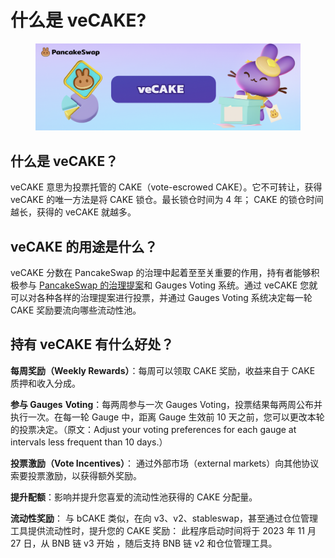 # 什么是 veCAKE?

<figure><img src="../../.gitbook/assets/image (239).png" alt=""><figcaption></figcaption></figure>

## 什么是 veCAKE？&#x20;

veCAKE 意思为投票托管的 CAKE（vote-escrowed CAKE）。它不可转让，获得 veCAKE 的唯一方法是将 CAKE 锁仓。最长锁仓时间为 4 年； CAKE 的锁仓时间越长，获得的 veCAKE 就越多。&#x20;

## veCAKE 的用途是什么？&#x20;

veCAKE 分数在 PancakeSwap 的治理中起着至至关重要的作用，持有者能够积极参与 [PancakeSwap 的治理提案](https://pancakeswap.finance/voting)和 Gauges Voting 系统。通过 veCAKE 您就可以对各种各样的治理提案进行投票，并通过 Gauges Voting 系统决定每一轮 CAKE 奖励要流向哪些流动性池。&#x20;

## 持有 veCAKE 有什么好处？&#x20;

**每周奖励（Weekly Rewards）**：每周可以领取 CAKE 奖励，收益来自于 CAKE 质押和收入分成。

**参与 Gauges** **Voting**：每两周参与一次 Gauges Voting，投票结果每两周公布并执行一次。在每一轮 Gauge 中，距离 Gauge 生效前 10 天之前，您可以更改本轮的投票决定。（原文：Adjust your voting preferences for each gauge at intervals less frequent than 10 days.）

**投票激励（Vote Incentives）**： 通过外部市场（external markets）向其他协议索要投票激励，以获得额外奖励。&#x20;

**提升配额**：影响并提升您喜爱的流动性池获得的 CAKE 分配量。&#x20;

**流动性奖励**： 与 bCAKE 类似，在向 v3、v2、stableswap，甚至通过仓位管理工具提供流动性时，提升您的 CAKE 奖励： 此程序启动时间将于 2023 年 11 月 27 日，从 BNB 链 v3 开始 ，随后支持 BNB 链 v2 和仓位管理工具。
